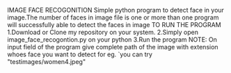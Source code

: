 IMAGE FACE RECOGONITION
Simple python program to detect face in your image.The number of faces in image file is one or more than one program will successfully
able to detect the faces in image
TO RUN THE PROGRAM
1.Download or Clone my repository on your system.
2.Simply open image_face_recogontion.py on your python
3.Run the program
NOTE: On input field of the program give complete path of the image with extension whoes face you want to detect
for eg. `you can try "testimages/women4.jpeg"
